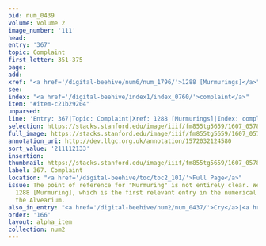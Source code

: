 ```yaml
---
pid: num_0439
volume: Volume 2
image_number: '111'
head:
entry: '367'
topic: Complaint
first_letter: 351-375
page:
add:
xref: "<a href='/digital-beehive/num6/num_1796/'>1288 [Murmurings]</a>"
see:
index: "<a href='/digital-beehive/index1/index_0760/'>complaint</a>"
item: "#item-c21b29204"
unparsed:
line: 'Entry: 367|Topic: Complaint|Xref: 1288 [Murmurings]|Index: complaint|#item-c21b29204'
selection: https://stacks.stanford.edu/image/iiif/fm855tg5659/1607_0578/335,2133,2963,338/full/0/default.jpg
full_image: https://stacks.stanford.edu/image/iiif/fm855tg5659/1607_0578/full/full/0/default.jpg
annotation_uri: http://dev.llgc.org.uk/annotation/1572032124580
sort_value: '211112133'
insertion:
thumbnail: https://stacks.stanford.edu/image/iiif/fm855tg5659/1607_0578/335,2133,600,180/250,/0/default.jpg
label: 367. Complaint
location: "<a href='/digital-beehive/toc/toc2_101/'>Full Page</a>"
issue: The point of reference for "Murmuring" is not entirely clear. We linked to
  1288 [Murmuring], which is the first relevant entry in the numerical section of
  the Alvearium.
also_in_entry: "<a href='/digital-beehive/num2/num_0437/'>Cry</a>|<a href='/digital-beehive/num2/num_0438/'>Cryer</a>"
order: '166'
layout: alpha_item
collection: num2
---
```


